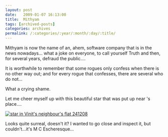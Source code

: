 ```yaml
---
layout: post
date:	2009-01-07 16:13:00
title:  Mithyam
tags: [archived-posts]
categories: archives
permalink: /:categories/:year/:month/:day/:title/
---
```

Mithyam is now the name of an, ahem, software company that is in the news nowadays... what a joke on everyone, to call yourself Truth and then, for several years, defraud the public....

It is worthwhile to remember that some rogues only confess when there is no other way out; and for every rogue that confesses, there are several who do not...

What a crying shame.

Let me cheer myself up with this beautiful star that was put up near <LJ user="vinitb">'s place....


<a href="http://s297.photobucket.com/albums/mm205/depontis/?action=view&current=IMG_5275.jpg" target="_blank"><img src="http://i297.photobucket.com/albums/mm205/depontis/IMG_5275.jpg" border="0" alt="star in Vinit's neighbour's flat 241208"></a>

Looks quite surreal, doesn't it? I wanted to go close and inspect it, but couldn't...it's M C Escheresque...

